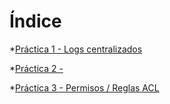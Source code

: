 # Índice

*[Práctica 1 - Logs centralizados](./practica1.md)

*[Práctica 2 -]()

*[Práctica 3 - Permisos / Reglas ACL]()
